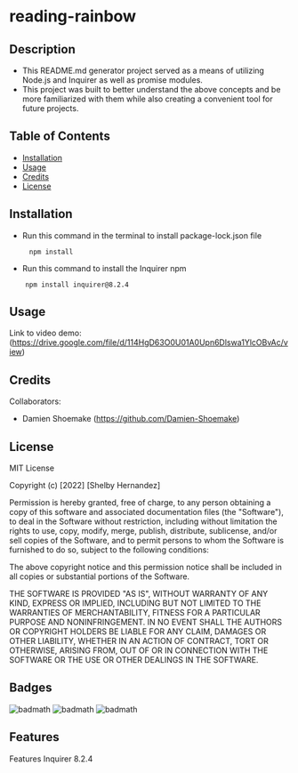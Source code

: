 
# reading-rainbow

## Description

- This README.md generator project served as a means of utilizing Node.js and Inquirer as well as promise modules.
- This project was built to better understand the above concepts and be more familiarized with them while also creating a convenient tool for future projects.

## Table of Contents

- [Installation](#installation)
- [Usage](#usage)
- [Credits](#credits)
- [License](#license)

## Installation

- Run this command in the terminal to install package-lock.json file

```
     npm install
```

- Run this command to install the Inquirer npm 

```
    npm install inquirer@8.2.4
```


## Usage

Link to video demo: (https://drive.google.com/file/d/114HgD63O0U01A0Upn6Dlswa1YlcOBvAc/view)

## Credits

Collaborators:

- Damien Shoemake (https://github.com/Damien-Shoemake)

## License

MIT License

Copyright (c) [2022] [Shelby Hernandez]

Permission is hereby granted, free of charge, to any person obtaining a copy
of this software and associated documentation files (the "Software"), to deal
in the Software without restriction, including without limitation the rights
to use, copy, modify, merge, publish, distribute, sublicense, and/or sell
copies of the Software, and to permit persons to whom the Software is
furnished to do so, subject to the following conditions:

The above copyright notice and this permission notice shall be included in all
copies or substantial portions of the Software.

THE SOFTWARE IS PROVIDED "AS IS", WITHOUT WARRANTY OF ANY KIND, EXPRESS OR
IMPLIED, INCLUDING BUT NOT LIMITED TO THE WARRANTIES OF MERCHANTABILITY,
FITNESS FOR A PARTICULAR PURPOSE AND NONINFRINGEMENT. IN NO EVENT SHALL THE
AUTHORS OR COPYRIGHT HOLDERS BE LIABLE FOR ANY CLAIM, DAMAGES OR OTHER
LIABILITY, WHETHER IN AN ACTION OF CONTRACT, TORT OR OTHERWISE, ARISING FROM,
OUT OF OR IN CONNECTION WITH THE SOFTWARE OR THE USE OR OTHER DEALINGS IN THE
SOFTWARE.


## Badges

![badmath](https://img.shields.io/github/repo-size/shernandez927/reading-rainbow?style=for-the-badge) ![badmath](https://img.shields.io/github/license/shernandez927/reading-rainbow?style=for-the-badge) ![badmath](https://img.shields.io/github/languages/count/shernandez927/reading-rainbow?style=for-the-badge)

## Features

Features Inquirer 8.2.4



